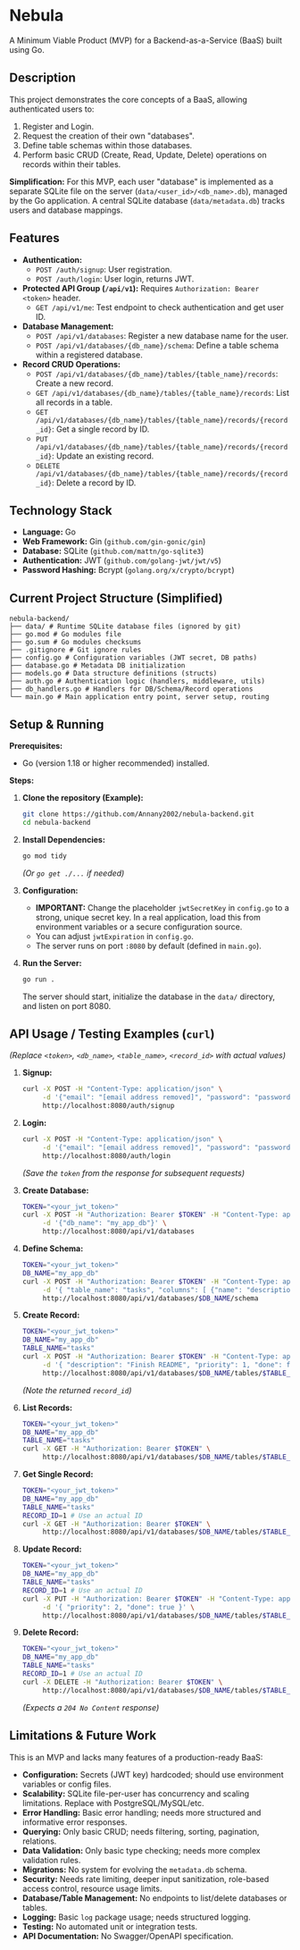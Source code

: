 # Nebula

A Minimum Viable Product (MVP) for a Backend-as-a-Service (BaaS) built using Go.

## Description

This project demonstrates the core concepts of a BaaS, allowing authenticated users to:

1.  Register and Login.
2.  Request the creation of their own "databases".
3.  Define table schemas within those databases.
4.  Perform basic CRUD (Create, Read, Update, Delete) operations on records within their tables.

**Simplification:** For this MVP, each user "database" is implemented as a separate SQLite file on the server (`data/<user_id>/<db_name>.db`), managed by the Go application. A central SQLite database (`data/metadata.db`) tracks users and database mappings.

## Features

- **Authentication:**
  - `POST /auth/signup`: User registration.
  - `POST /auth/login`: User login, returns JWT.
- **Protected API Group (`/api/v1`):** Requires `Authorization: Bearer <token>` header.
  - `GET /api/v1/me`: Test endpoint to check authentication and get user ID.
- **Database Management:**
  - `POST /api/v1/databases`: Register a new database name for the user.
  - `POST /api/v1/databases/{db_name}/schema`: Define a table schema within a registered database.
- **Record CRUD Operations:**
  - `POST /api/v1/databases/{db_name}/tables/{table_name}/records`: Create a new record.
  - `GET /api/v1/databases/{db_name}/tables/{table_name}/records`: List all records in a table.
  - `GET /api/v1/databases/{db_name}/tables/{table_name}/records/{record_id}`: Get a single record by ID.
  - `PUT /api/v1/databases/{db_name}/tables/{table_name}/records/{record_id}`: Update an existing record.
  - `DELETE /api/v1/databases/{db_name}/tables/{table_name}/records/{record_id}`: Delete a record by ID.

## Technology Stack

- **Language:** Go
- **Web Framework:** Gin (`github.com/gin-gonic/gin`)
- **Database:** SQLite (`github.com/mattn/go-sqlite3`)
- **Authentication:** JWT (`github.com/golang-jwt/jwt/v5`)
- **Password Hashing:** Bcrypt (`golang.org/x/crypto/bcrypt`)

## Current Project Structure (Simplified)

```bahs
nebula-backend/
├── data/ # Runtime SQLite database files (ignored by git)
├── go.mod # Go modules file
├── go.sum # Go modules checksums
├── .gitignore # Git ignore rules
├── config.go # Configuration variables (JWT secret, DB paths)
├── database.go # Metadata DB initialization
├── models.go # Data structure definitions (structs)
├── auth.go # Authentication logic (handlers, middleware, utils)
├── db_handlers.go # Handlers for DB/Schema/Record operations
└── main.go # Main application entry point, server setup, routing
```

## Setup & Running

**Prerequisites:**

- Go (version 1.18 or higher recommended) installed.

**Steps:**

1.  **Clone the repository (Example):**

    ```bash
    git clone https://github.com/Annany2002/nebula-backend.git
    cd nebula-backend
    ```

2.  **Install Dependencies:**

    ```bash
    go mod tidy
    ```

    _(Or `go get ./...` if needed)_

3.  **Configuration:**

    - **IMPORTANT:** Change the placeholder `jwtSecretKey` in `config.go` to a strong, unique secret key. In a real application, load this from environment variables or a secure configuration source.
    - You can adjust `jwtExpiration` in `config.go`.
    - The server runs on port `:8080` by default (defined in `main.go`).

4.  **Run the Server:**
    ```bash
    go run .
    ```
    The server should start, initialize the database in the `data/` directory, and listen on port 8080.

## API Usage / Testing Examples (`curl`)

_(Replace `<token>`, `<db_name>`, `<table_name>`, `<record_id>` with actual values)_

1.  **Signup:**

    ```bash
    curl -X POST -H "Content-Type: application/json" \
         -d '{"email": "[email address removed]", "password": "password123"}' \
         http://localhost:8080/auth/signup
    ```

2.  **Login:**

    ```bash
    curl -X POST -H "Content-Type: application/json" \
         -d '{"email": "[email address removed]", "password": "password123"}' \
         http://localhost:8080/auth/login
    ```

    _(Save the `token` from the response for subsequent requests)_

3.  **Create Database:**

    ```bash
    TOKEN="<your_jwt_token>"
    curl -X POST -H "Authorization: Bearer $TOKEN" -H "Content-Type: application/json" \
         -d '{"db_name": "my_app_db"}' \
         http://localhost:8080/api/v1/databases
    ```

4.  **Define Schema:**

    ```bash
    TOKEN="<your_jwt_token>"
    DB_NAME="my_app_db"
    curl -X POST -H "Authorization: Bearer $TOKEN" -H "Content-Type: application/json" \
         -d '{ "table_name": "tasks", "columns": [ {"name": "description", "type": "TEXT"}, {"name": "priority", "type": "INTEGER"}, {"name": "done", "type": "BOOLEAN"} ] }' \
         http://localhost:8080/api/v1/databases/$DB_NAME/schema
    ```

5.  **Create Record:**

    ```bash
    TOKEN="<your_jwt_token>"
    DB_NAME="my_app_db"
    TABLE_NAME="tasks"
    curl -X POST -H "Authorization: Bearer $TOKEN" -H "Content-Type: application/json" \
         -d '{ "description": "Finish README", "priority": 1, "done": false }' \
         http://localhost:8080/api/v1/databases/$DB_NAME/tables/$TABLE_NAME/records
    ```

    _(Note the returned `record_id`)_

6.  **List Records:**

    ```bash
    TOKEN="<your_jwt_token>"
    DB_NAME="my_app_db"
    TABLE_NAME="tasks"
    curl -X GET -H "Authorization: Bearer $TOKEN" \
         http://localhost:8080/api/v1/databases/$DB_NAME/tables/$TABLE_NAME/records
    ```

7.  **Get Single Record:**

    ```bash
    TOKEN="<your_jwt_token>"
    DB_NAME="my_app_db"
    TABLE_NAME="tasks"
    RECORD_ID=1 # Use an actual ID
    curl -X GET -H "Authorization: Bearer $TOKEN" \
         http://localhost:8080/api/v1/databases/$DB_NAME/tables/$TABLE_NAME/records/$RECORD_ID
    ```

8.  **Update Record:**

    ```bash
    TOKEN="<your_jwt_token>"
    DB_NAME="my_app_db"
    TABLE_NAME="tasks"
    RECORD_ID=1 # Use an actual ID
    curl -X PUT -H "Authorization: Bearer $TOKEN" -H "Content-Type: application/json" \
         -d '{ "priority": 2, "done": true }' \
         http://localhost:8080/api/v1/databases/$DB_NAME/tables/$TABLE_NAME/records/$RECORD_ID
    ```

9.  **Delete Record:**
    ```bash
    TOKEN="<your_jwt_token>"
    DB_NAME="my_app_db"
    TABLE_NAME="tasks"
    RECORD_ID=1 # Use an actual ID
    curl -X DELETE -H "Authorization: Bearer $TOKEN" \
         http://localhost:8080/api/v1/databases/$DB_NAME/tables/$TABLE_NAME/records/$RECORD_ID
    ```
    _(Expects a `204 No Content` response)_

## Limitations & Future Work

This is an MVP and lacks many features of a production-ready BaaS:

- **Configuration:** Secrets (JWT key) hardcoded; should use environment variables or config files.
- **Scalability:** SQLite file-per-user has concurrency and scaling limitations. Replace with PostgreSQL/MySQL/etc.
- **Error Handling:** Basic error handling; needs more structured and informative error responses.
- **Querying:** Only basic CRUD; needs filtering, sorting, pagination, relations.
- **Data Validation:** Only basic type checking; needs more complex validation rules.
- **Migrations:** No system for evolving the `metadata.db` schema.
- **Security:** Needs rate limiting, deeper input sanitization, role-based access control, resource usage limits.
- **Database/Table Management:** No endpoints to list/delete databases or tables.
- **Logging:** Basic `log` package usage; needs structured logging.
- **Testing:** No automated unit or integration tests.
- **API Documentation:** No Swagger/OpenAPI specification.
